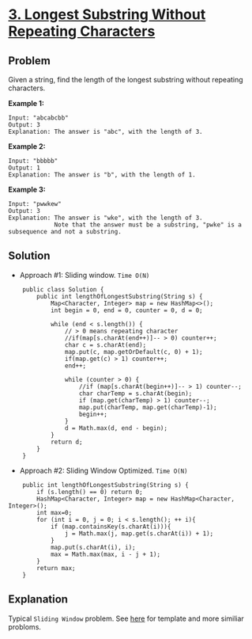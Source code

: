 # <a href='https://leetcode.com/problems/longest-substring-without-repeating-characters/'>3. Longest Substring Without Repeating Characters</a>

## Problem
Given a string, find the length of the longest substring without repeating characters.

<strong>Example 1:</strong>
```
Input: "abcabcbb"
Output: 3 
Explanation: The answer is "abc", with the length of 3. 
```
<strong>Example 2:</strong>
```
Input: "bbbbb"
Output: 1
Explanation: The answer is "b", with the length of 1.
```
<strong>Example 3:</strong>
```
Input: "pwwkew"
Output: 3
Explanation: The answer is "wke", with the length of 3. 
             Note that the answer must be a substring, "pwke" is a subsequence and not a substring.
```

## Solution
- Approach #1: Sliding window. ```Time O(N)```
```
    public class Solution {
        public int lengthOfLongestSubstring(String s) {
            Map<Character, Integer> map = new HashMap<>();
            int begin = 0, end = 0, counter = 0, d = 0;

            while (end < s.length()) {
                // > 0 means repeating character
                //if(map[s.charAt(end++)]-- > 0) counter++;
                char c = s.charAt(end);
                map.put(c, map.getOrDefault(c, 0) + 1);
                if(map.get(c) > 1) counter++;
                end++;

                while (counter > 0) {
                    //if (map[s.charAt(begin++)]-- > 1) counter--;
                    char charTemp = s.charAt(begin);
                    if (map.get(charTemp) > 1) counter--;
                    map.put(charTemp, map.get(charTemp)-1);
                    begin++;
                }
                d = Math.max(d, end - begin);
            }
            return d;
        }
    }
```

- Approach #2: Sliding Window Optimized. ```Time O(N)```
```
    public int lengthOfLongestSubstring(String s) {
        if (s.length() == 0) return 0;
        HashMap<Character, Integer> map = new HashMap<Character, Integer>();
        int max=0;
        for (int i = 0, j = 0; i < s.length(); ++ i){
            if (map.containsKey(s.charAt(i))){
                j = Math.max(j, map.get(s.charAt(i)) + 1);
            }
            map.put(s.charAt(i), i);
            max = Math.max(max, i - j + 1);
        }
        return max;
    }
```

## Explanation
Typical ```Sliding Window``` problem. See <a href='https://github.com/DongZhuoran/LeetCode/blob/master/specialtopics/SP.%20Sliding%20Window%20algorithm%20template.md'>here</a> for template and more similiar probloms.
